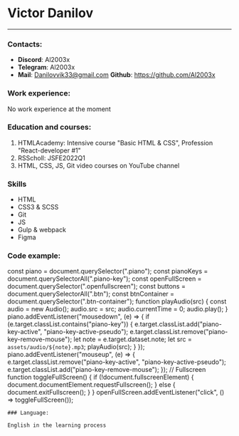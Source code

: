 # Victor Danilov

-----------------

### Contacts:
* **Discord**: Al2003x
* **Telegram**: Al2003x
* **Mail**: Danilovvik33@gmail.com
**Github**: https://github.com/Al2003x

### Work experience:
No work experience at the moment

### Education and courses:
1. HTMLAcademy: Intensive course "Basic HTML & CSS", Profession "React-developer #1"
2. RSScholl: JSFE2022Q1
3. HTML, CSS, JS, Git video courses on YouTube channel

### Skills
* HTML
* CSS3 & SCSS
* Git
* JS
* Gulp & webpack
* Figma

###
### Code example:

const piano = document.querySelector(".piano");
const pianoKeys = document.querySelectorAll(".piano-key");
const openFullScreen = document.querySelector(".openfullscreen");
const buttons = document.querySelectorAll(".btn");
const btnContainer = document.querySelector(".btn-container");
function playAudio(src) {
  const audio = new Audio();
  audio.src = src;
  audio.currentTime = 0;
  audio.play();
}
piano.addEventListener("mousedown", (e) => {
  if (e.target.classList.contains("piano-key")) {
    e.target.classList.add("piano-key-active", "piano-key-active-pseudo");
    e.target.classList.remove("piano-key-remove-mouse");
    let note = e.target.dataset.note;
    let src = `assets/audio/${note}.mp3`;
    playAudio(src);
  }
});
piano.addEventListener("mouseup", (e) => {
  e.target.classList.remove("piano-key-active", "piano-key-active-pseudo");
  e.target.classList.add("piano-key-remove-mouse");
});
// Fullscreen
function toggleFullScreen() {
  if (!document.fullscreenElement) {
    document.documentElement.requestFullscreen();
  } else {
    document.exitFullscreen();
  }
}
openFullScreen.addEventListener("click", () => toggleFullScreen());
```
### Language:

English in the learning process
